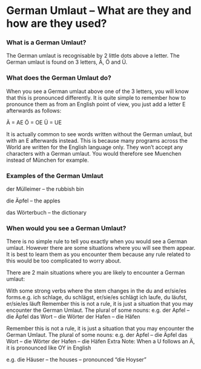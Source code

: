 # German Umlaut – What are they and how are they used?

### [](http://www.jabbalab.com/blog/wp-content/uploads/2010/07/german-umlaut.jpg)What is a German Umlaut?

The German umlaut is recognisable by 2 little dots above a letter. The German umlaut is found on 3 letters, Ä, Ö and Ü.

### What does the German Umlaut do?

When you see a German umlaut above one of the 3 letters, you will know that this is pronounced differently. It is quite simple to remember how to pronounce them as from an English point of view, you just add a letter E afterwards as follows:

Ä = AE
Ö = OE
Ü = UE

It is actually common to see words written without the German umlaut, but with an E afterwards instead. This is because many programs across the World are written for the English language only. They won’t accept any characters with a German umlaut. You would therefore see Muenchen instead of München for example.

### Examples of the German Umlaut

der Mülleimer – the rubbish bin

die Äpfel – the apples

das Wörterbuch – the dictionary

### When would you see a German Umlaut?

There is no simple rule to tell you exactly when you would see a German umlaut. However there are some situations where you will see them appear. It is best to learn them as you encounter them because any rule related to this would be too complicated to worry about.

There are 2 main situations where you are likely to encounter a German umlaut:

With some strong verbs where the stem changes in the du and er/sie/es forms.e.g. ich schlage, du schlägst, er/sie/es schlägt
ich laufe, du läufst, er/sie/es läuft
Remember this is not a rule, it is just a situation that you may encounter the German Umlaut.
The plural of some nouns:
e.g. der Apfel – die Äpfel
das Wort – die Wörter
der Hafen – die Häfen

Remember this is not a rule, it is just a situation that you may encounter the German Umlaut.
The plural of some nouns:
e.g. der Apfel – die Äpfel
das Wort – die Wörter
der Hafen – die Häfen
Extra Note: When a U follows an Ä, it is pronounced like OY in English

e.g. die Häuser – the houses – pronounced “die Hoyser”


